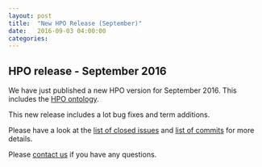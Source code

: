 ```yaml
---
layout: post
title:  "New HPO Release (September)"
date:   2016-09-03 04:00:00
categories: 
---
```


## HPO release - September 2016

We have just published a new HPO version for September 2016. This includes the [HPO ontology](http://compbio.charite.de/jenkins/job/hpo/1702/
). 

This new release includes a lot bug fixes and term additions.


Please have a look at the [list of closed issues](https://github.com/obophenotype/human-phenotype-ontology/issues?utf8=%E2%9C%93&q=is%3Aissue+closed%3A%222016-07-04..2016-09-03%22) and [list of commits](https://github.com/obophenotype/human-phenotype-ontology/compare/master@%7B2016-07-04%7D...master@%7B2016-09-03%7D) for more details.


Please [contact us](/contact.html) if you have any questions.